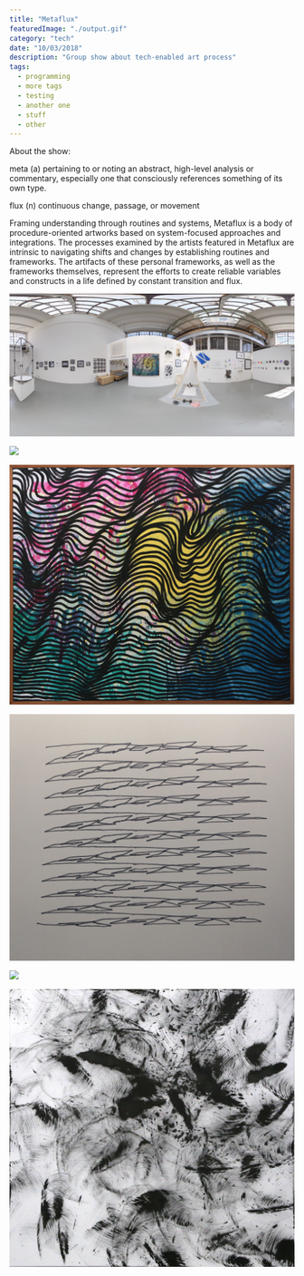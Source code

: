 ```yaml
---
title: "Metaflux"
featuredImage: "./output.gif"
category: "tech"
date: "10/03/2018"
description: "Group show about tech-enabled art process"
tags:
  - programming
  - more tags
  - testing
  - another one
  - stuff
  - other
---
```


About the show:

meta (a) pertaining to or noting an abstract, high-level analysis or commentary, especially one that consciously references something of its own type.

flux (n) continuous change, passage, or movement

Framing understanding through routines and systems, Metaflux is a body of procedure-oriented artworks based on system-focused approaches and integrations. The processes examined by the artists featured in Metaflux are intrinsic to navigating shifts and changes by establishing routines and frameworks. The artifacts of these personal frameworks, as well as the frameworks themselves, represent the efforts to create reliable variables and constructs in a life defined by constant transition and flux.

<p><img src="./photosphere.jpg"></p>
<p><img src="./output.gif"></p>
<p><img src="./1.jpg"></p>
<p><img src="./2.jpg"></p>
<p><img src="./3.jpg"></p>
<p><img src="./4.jpg"></p>

